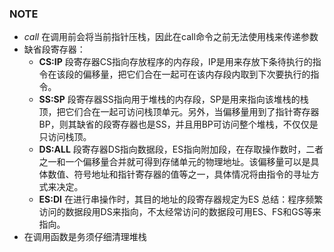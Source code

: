 ### NOTE
- *call* 在调用前会将当前指针压栈，因此在call命令之前无法使用栈来传递参数
- 缺省段寄存器：
  - **CS:IP** 段寄存器CS指向存放程序的内存段，IP是用来存放下条待执行的指令在该段的偏移量，把它们合在一起可在该内存段内取到下次要执行的指令。
  - **SS:SP** 段寄存器SS指向用于堆栈的内存段，SP是用来指向该堆栈的栈顶，把它们合在一起可访问栈顶单元。另外，当偏移量用到了指针寄存器BP，则其缺省的段寄存器也是SS，并且用BP可访问整个堆栈，不仅仅是只访问栈顶。
  - **DS:ALL** 段寄存器DS指向数据段，ES指向附加段，在存取操作数时，二者之一和一个偏移量合并就可得到存储单元的物理地址。该偏移量可以是具体数值、符号地址和指针寄存器的值等之一，具体情况将由指令的寻址方式来决定。
  - **ES:DI** 在进行串操作时，其目的地址的段寄存器规定为ES
总结：程序频繁访问的数据段用DS来指向，不太经常访问的数据段可用ES、FS和GS等来指向。
-  在调用函数是务须仔细清理堆栈